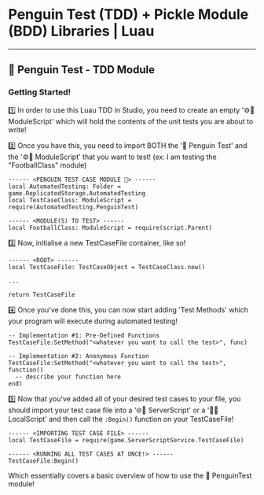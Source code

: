 # Penguin Test (TDD) + Pickle Module (BDD) Libraries | Luau

---

## 🐧 Penguin Test - TDD Module
### Getting Started! 
1️⃣ In order to use this Luau TDD in Studio, you need to create an empty '⚙️📜 ModuleScript' which will hold the contents of the unit tests you are about to write!

2️⃣ Once you have this, you need to import BOTH the '🐧 Penguin Test' and the '⚙️📜 ModuleScript' that you want to test! (ex: I am testing the "FootballClass" module)

```luau
------ <PENGUIN TEST CASE MODULE 🐧> ------
local AutomatedTesting: Folder = game.ReplicatedStorage.AutomatedTesting
local TestCaseClass: ModuleScript = require(AutomatedTesting.PenguinTest) 

------ <MODULE(S) TO TEST> ------
local FootballClass: ModuleScript = require(script.Parent) 
```

3️⃣ Now, initialise a new TestCaseFile container, like so!

```luau
------ <ROOT> ------
local TestCaseFile: TestCaseObject = TestCaseClass.new()

...

return TestCaseFile
```

4️⃣ Once you've done this, you can now start adding 'Test Methods' which your program will execute during automated testing!

```luau
-- Implementation #1: Pre-Defined Functions
TestCaseFile:SetMethod("<whatever you want to call the test>", func)

-- Implementation #2: Anonymous Function
TestCaseFile:SetMethod("<whatever you want to call the test>", function()
  -- describe your function here
end)
```

5️⃣ Now that you've added all of your desired test cases to your file, you should import your test case file into a '🌐📜 ServerScript' or a '🌳📜 LocalScript' and then call the `:Begin()` function on your TestCaseFile!

```luau
------ <IMPORTING TEST CASE FILE> ------
local TestCaseFile = require(game.ServerScriptService.TestCaseFile)

------ <RUNNING ALL TEST CASES AT ONCE!> ------
TestCaseFile:Begin()
```

Which essentially covers a basic overview of how to use the 🐧 PenguinTest module!
